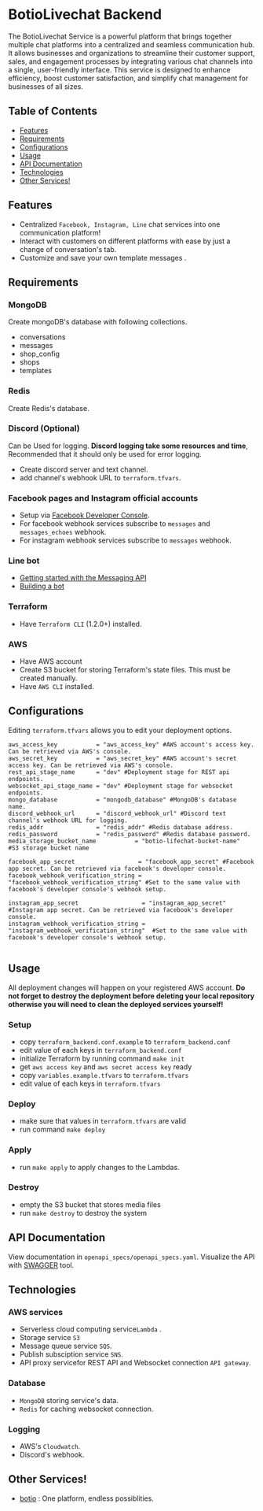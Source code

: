 # BotioLivechat Backend

The BotioLivechat Service is a powerful platform that brings together multiple chat platforms into a centralized and seamless communication hub. It allows businesses and organizations to streamline their customer support, sales, and engagement processes by integrating various chat channels into a single, user-friendly interface. This service is designed to enhance efficiency, boost customer satisfaction, and simplify chat management for businesses of all sizes.

## Table of Contents

- [Features](#features)
- [Requirements](#requirements)
- [Configurations](#configurations)
- [Usage](#usage)
- [API Documentation](#api-documentation)
- [Technologies](#technologies)
- [Other Services!](#other-services)

## Features

- Centralized `Facebook, Instagram, Line` chat services into one communication platform!
- Interact with customers on different platforms with ease by just a change of conversation's tab.
- Customize and save your own template messages .

## Requirements

### MongoDB

Create mongoDB's database with following collections.

- conversations
- messages
- shop_config
- shops
- templates

### Redis

Create Redis's database.

### Discord (Optional)

Can be Used for logging. **Discord logging take some resources and time**, Recommended that it should only be used for error logging.

- Create discord server and text channel.
- add channel's webhook URL to `terraform.tfvars`.

### Facebook pages and Instagram official accounts

- Setup via [Facebook Developer Console](https://developers.facebook.com/).
- For facebook webhook services subscribe to `messages` and `messages_echoes` webhook.
- For instagram webhook services subscribe to `messages` webhook.

### Line bot
- [Getting started with the Messaging API](https://developers.line.biz/en/docs/messaging-api/getting-started/)
- [Building a bot](https://developers.line.biz/en/docs/messaging-api/building-bot/)

### Terraform
- Have `Terraform CLI` (1.2.0+) installed.

### AWS
- Have AWS account
- Create S3 bucket for storing Terraform's state files. This must be created manually.
- Have `AWS CLI` installed.





## Configurations

Editing `terraform.tfvars` allows you to edit your deployment options.

```
aws_access_key           = "aws_access_key" #AWS account's access key. Can be retrieved via AWS's console.
aws_secret_key           = "aws_secret_key" #AWS account's secret access key. Can be retrieved via AWS's console.
rest_api_stage_name      = "dev" #Deployment stage for REST api endpoints.
websocket_api_stage_name = "dev" #Deployment stage for websocket endpoints.
mongo_database           = "mongodb_database" #MongoDB's database name.
discord_webhook_url      = "discord_webhook_url" #Discord text channel's webhook URL for logging.
redis_addr               = "redis_addr" #Redis database address.
redis_password           = "redis_password" #Redis database password.
media_storage_bucket_name           = "botio-lifechat-bucket-name"  #S3 storage bucket name

facebook_app_secret                  = "facebook_app_secret" #Facebook app secret. Can be retrieved via facebook's developer console.
facebook_webhook_verification_string = "facebook_webhook_verification_string" #Set to the same value with facebook's developer console's webhook setup.

instagram_app_secret                  = "instagram_app_secret" #Instagram app secret. Can be retrieved via facebook's developer console.
instagram_webhook_verification_string = "instagram_webhook_verification_string"  #Set to the same value with facebook's developer console's webhook setup.


```

## Usage

All deployment changes will happen on your registered AWS account. **Do not forget to destroy the deployment before deleting your local repository otherwise you will need to clean the deployed services yourself!**
### Setup
- copy `terraform_backend.conf.example` to `terraform_backend.conf`
- edit value of each keys in `terraform_backend.conf`
- initialize Terraform by running command `make init`
- get `aws access key` and `aws secret access key` ready
-  copy `variables.example.tfvars` to `terraform.tfvars`
- edit value of each keys in `terraform.tfvars`
### Deploy

- make sure that values in `terraform.tfvars` are valid
- run command `make deploy`

### Apply

- run `make apply` to apply changes to the Lambdas.

### Destroy

- empty the S3 bucket that stores media files
- run `make destroy` to destroy the system

## API Documentation

View documentation in `openapi_specs/openapi_specs.yaml`.
Visualize the API with [SWAGGER](https://swagger.io/) tool.

## Technologies

### AWS services

- Serverless cloud computing service`Lambda` .
- Storage service `S3`
- Message queue service `SQS`.
- Publish subsciption service `SNS`.
- API proxy servicefor REST API and Websocket connection `API gateway`.

### Database

- `MongoDB` storing service's data.
- `Redis` for caching websocket connection.

### Logging

- AWS's `Cloudwatch`.
- Discord's webhook.

## Other Services!

- [botio](https://www.botio.services) : One platform, endless possiblities.
